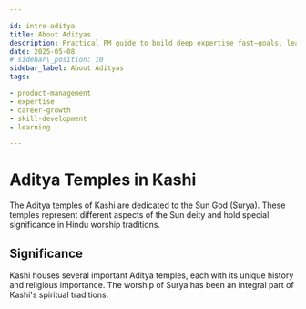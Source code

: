 ```yaml
---

id: intro-aditya
title: About Adityas
description: Practical PM guide to build deep expertise fast—goals, learning roadmap, mentors, feedback, and real‑world reps.
date: 2025-05-08
# sidebar\_position: 10
sidebar_label: About Adityas
tags:

- product-management
- expertise
- career-growth
- skill-development
- learning

---
```


# Aditya Temples in Kashi

The Aditya temples of Kashi are dedicated to the Sun God (Surya). These temples represent different aspects of the Sun deity and hold special significance in Hindu worship traditions.

## Significance

Kashi houses several important Aditya temples, each with its unique history and religious importance. The worship of Surya has been an integral part of Kashi's spiritual traditions.

